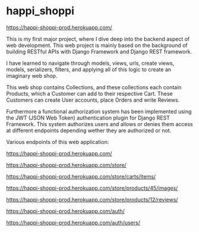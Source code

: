 # happi_shoppi

https://happi-shoppi-prod.herokuapp.com/

This is my first major project, where I dive deep into the backend aspect of web development.
This web project is mainly based on the background of building RESTful APIs with Django Framework and Django REST framework.

I have learned to navigate through models, views, urls, create views, models, serializers, filters, and applying all of this logic to create an imaginary web shop.

This web shop contains Collections, and these collections each contain Products, which a Customer can add to their respective Cart. These Customers can create User accounts, place Orders and write Reviews.

Furthermore a functional authorization system has been implemented using the JWT (JSON Web Token) authentication plugin for Django REST Framework. This system authorizes users and allows or denies them access at different endpoints depending wether they are authorized or not.


Various endpoints of this web application:

https://happi-shoppi-prod.herokuapp.com/

https://happi-shoppi-prod.herokuapp.com/store/

https://happi-shoppi-prod.herokuapp.com/store/carts/items/

https://happi-shoppi-prod.herokuapp.com/store/products/45/images/

https://happi-shoppi-prod.herokuapp.com/store/products/12/reviews/

https://happi-shoppi-prod.herokuapp.com/auth/

https://happi-shoppi-prod.herokuapp.com/auth/users/